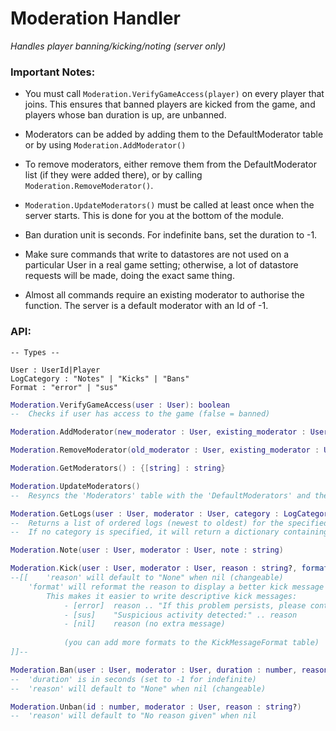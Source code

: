 # Moderation Handler
*Handles player banning/kicking/noting (server only)*

### Important Notes:
- You must call `Moderation.VerifyGameAccess(player)` on every player that joins. This ensures that banned players are kicked from the game, and players whose ban duration is up, are unbanned.

- Moderators can be added by adding them to the DefaultModerator table or by using `Moderation.AddModerator()`
			
- To remove moderators, either remove them from the DefaultModerator list (if they were added there), or by calling `Moderation.RemoveModerator()`.
				
- `Moderation.UpdateModerators()` must be called at least once when the server starts. This is done for you at the bottom of the module.
	
- Ban duration unit is seconds. For indefinite bans, set the duration to -1.
	
- Make sure commands that write to datastores are not used on a particular User in a real game setting; otherwise, a lot of datastore requests will be made, doing the exact same thing.

- Almost all commands require an existing moderator to authorise the function. The server is a default moderator with an Id of -1.

### API:

```
-- Types --

User : UserId|Player
LogCategory : "Notes" | "Kicks" | "Bans"
Format : "error" | "sus"
```

```lua
Moderation.VerifyGameAccess(user : User): boolean
--	Checks if user has access to the game (false = banned)
```

```lua
Moderation.AddModerator(new_moderator : User, existing_moderator : User)
```

```lua
Moderation.RemoveModerator(old_moderator : User, existing_moderator : User)
```

```lua
Moderation.GetModerators() : {[string] : string}
```

```lua
Moderation.UpdateModerators()
--	Resyncs the 'Moderators' table with the 'DefaultModerators' and the moderators added using Moderation.AddModerator()
```

```lua
Moderation.GetLogs(user : User, moderator : User, category : LogCategory?)
--	Returns a list of ordered logs (newest to oldest) for the specified category.
--	If no category is specified, it will return a dictionary containing all ordered logs.
```

```lua		       
Moderation.Note(user : User, moderator : User, note : string)
```

```lua
Moderation.Kick(user : User, moderator : User, reason : string?, format : Format?)
--[[	'reason' will default to "None" when nil (changeable)
	'format' will reformat the reason to display a better kick message to the player.
		This makes it easier to write descriptive kick messages:
			- [error]  reason .. "If this problem persists, please contact support."
			- [sus]    "Suspicious activity detected:" .. reason
			- [nil]    reason (no extra message)
							
			(you can add more formats to the KickMessageFormat table)
]]--
```

```lua
Moderation.Ban(user : User, moderator : User, duration : number, reason : string?)
--	'duration' is in seconds (set to -1 for indefinite)
--	'reason' will default to "None" when nil (changeable)
```

```lua
Moderation.Unban(id : number, moderator : User, reason : string?)
--	'reason' will default to "No reason given" when nil
```
